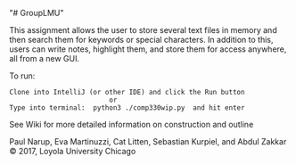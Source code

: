 "# GroupLMU" 

This assignment allows the user to store several text files in memory and then search them for keywords or special characters.  In addition to this, users can write notes, highlight them, and store them for access anywhere, all from a new GUI.

To run:

    Clone into IntelliJ (or other IDE) and click the Run button 
                             or     
    Type into terminal:  python3 ./comp330wip.py  and hit enter


See Wiki for more detailed information on construction and outline

Paul Narup, Eva Martinuzzi, Cat Litten, Sebastian Kurpiel, and Abdul Zakkar © 2017, Loyola University Chicago
